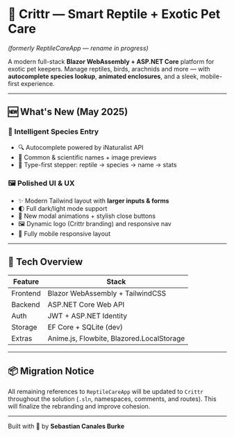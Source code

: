 # 🦎 Crittr — Smart Reptile + Exotic Pet Care  
_(formerly ReptileCareApp — rename in progress)_

A modern full-stack **Blazor WebAssembly + ASP.NET Core** platform for exotic pet keepers. Manage reptiles, birds, arachnids and more — with **autocomplete species lookup**, **animated enclosures**, and a sleek, mobile-first experience.

---

## 🆕 What's New (May 2025)

### 🧠 Intelligent Species Entry
- 🔍 Autocomplete powered by iNaturalist API
- 🐍 Common & scientific names + image previews
- 🔢 Type-first stepper: reptile → species → name → stats

### 🖼️ Polished UI & UX
- ✨ Modern Tailwind layout with **larger inputs & forms**
- 🌓 Full dark/light mode support
- 🧩 New modal animations + stylish close buttons
- 🖼️ Dynamic logo (Crittr branding) and responsive nav
- 📱 Fully mobile responsive layout

---

## 🧩 Tech Overview

| Feature | Stack |
|--------|-------|
| Frontend | Blazor WebAssembly + TailwindCSS |
| Backend | ASP.NET Core Web API |
| Auth | JWT + ASP.NET Identity |
| Storage | EF Core + SQLite (dev) |
| Extras | Anime.js, Flowbite, Blazored.LocalStorage |

---

## 📦 Migration Notice

All remaining references to `ReptileCareApp` will be updated to `Crittr` throughout the solution (`.sln`, namespaces, comments, and routes). This will finalize the rebranding and improve cohesion.

---

Built with 💚 by **Sebastian Canales Burke**
